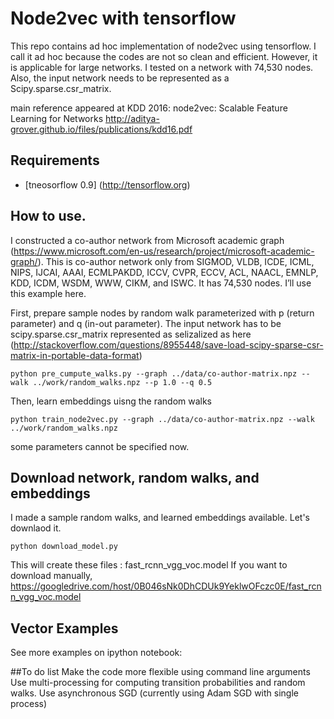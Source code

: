 # Node2vec with tensorflow
This repo contains ad hoc implementation of node2vec using tensorflow. I call it ad hoc because the codes are not so clean and efficient. However, it is applicable for large networks. I tested on a network with 74,530 nodes. Also, the input network needs to be represented as a Scipy.sparse.csr_matrix. 
  
main reference appeared at KDD 2016: node2vec: Scalable Feature Learning for Networks http://aditya-grover.github.io/files/publications/kdd16.pdf

## Requirements
- [tneosorflow 0.9] (http://tensorflow.org)

## How to use.
I constructed a co-author network from Microsoft academic graph
(https://www.microsoft.com/en-us/research/project/microsoft-academic-graph/). This is co-author network only from SIGMOD, VLDB, ICDE, ICML, NIPS, IJCAI, AAAI, ECMLPAKDD, ICCV, CVPR, ECCV, ACL, NAACL, EMNLP, KDD, ICDM, WSDM, WWW, CIKM, and  ISWC. It has 74,530 nodes.  I’ll use this example here.

First, prepare sample nodes by random walk parameterized with p (return parameter) and q (in-out parameter). The input network has to be scipy.sparse.csr_matrix represented as selizalized as here (http://stackoverflow.com/questions/8955448/save-load-scipy-sparse-csr-matrix-in-portable-data-format) 
```
python pre_cumpute_walks.py --graph ../data/co-author-matrix.npz --walk ../work/random_walks.npz --p 1.0 --q 0.5
```
Then, learn embeddings uisng the random walks
```
python train_node2vec.py --graph ../data/co-author-matrix.npz --walk ../work/random_walks.npz
```
some parameters cannot be specified now. 

## Download  network, random walks, and embeddings
I made a sample random walks, and learned embeddings available. Let's downlaod it. 
```
python download_model.py
```
This will create these files : fast_rcnn_vgg_voc.model
If you want to download manually,
https://googledrive.com/host/0B046sNk0DhCDUk9YeklwOFczc0E/fast_rcnn_vgg_voc.model

## Vector Examples
See more examples on ipython notebook: 

##To do list
Make the code more flexible using command line arguments
Use multi-processing for computing transition probabilities and random walks. 
Use asynchronous SGD (currently using Adam SGD with single process)